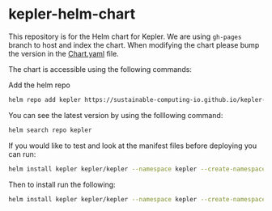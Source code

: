 # kepler-helm-chart

This repository is for the Helm chart for Kepler.  We are using `gh-pages` branch to host and index the chart.  When modifying the chart please bump the version in the [Chart.yaml](/chart/kepler/Chart.yaml) file.

The chart is accessible using the following commands:

Add the helm repo

```bash
helm repo add kepler https://sustainable-computing-io.github.io/kepler-helm-chart
```

You can see the latest version by using the folllowing command:

```bash
helm search repo kepler
```

If you would like to test and look at the manifest files before deploying you can run:

```bash
helm install kepler kepler/kepler --namespace kepler --create-namespace --dry-run --devel
```

Then to install run the following:

```bash
helm install kepler kepler/kepler --namespace kepler --create-namespace
```
